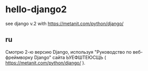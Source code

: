 # hello-django2
see django v.2 with https://metanit.com/python/django/

## ru

Смотрю 2-ю версию Django, используя "Руководство по веб-фреймворку Django" сайта ЬУЕФШТЕЮСЩЬ ( https://metanit.com/python/django/ ). 
